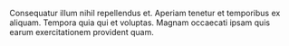 Consequatur illum nihil repellendus et. Aperiam tenetur et temporibus ex aliquam. Tempora quia qui et voluptas. Magnam occaecati ipsam quis earum exercitationem provident quam.